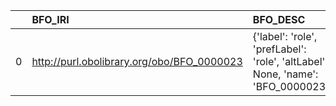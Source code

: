|    | BFO_IRI                                    | BFO_DESC                                                                        | ChEBI_IRI                                  | ChEBI_DESC        | ChEBI_DEF   |
|---:|:-------------------------------------------|:--------------------------------------------------------------------------------|:-------------------------------------------|:------------------|:------------|
|  0 | http://purl.obolibrary.org/obo/BFO_0000023 | {'label': 'role', 'prefLabel': 'role', 'altLabel': None, 'name': 'BFO_0000023'} | http://purl.obolibrary.org/obo/CHEBI_50906 | {'label': 'role'} | []          |